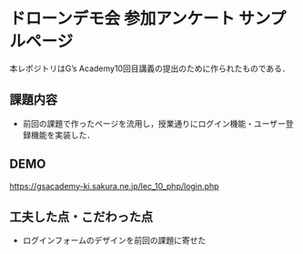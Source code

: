 # ドローンデモ会 参加アンケート サンプルページ
本レポジトリはG’s Academy10回目講義の提出のために作られたものである．


## 課題内容
- 前回の課題で作ったページを流用し，授業通りにログイン機能・ユーザー登録機能を実装した．

## DEMO
https://gsacademy-ki.sakura.ne.jp/lec_10_php/login.php

## 工夫した点・こだわった点
- ログインフォームのデザインを前回の課題に寄せた

